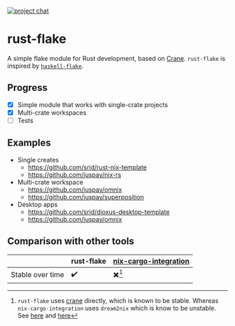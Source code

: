 [![project chat](https://img.shields.io/badge/zulip-join_chat-brightgreen.svg)](https://nixos.zulipchat.com/#narrow/stream/446608-rust-flake)

# rust-flake

A simple flake module for Rust development, based on [Crane](https://crane.dev/). `rust-flake` is inspired by [`haskell-flake`](https://github.com/srid/haskell-flake).

## Progress

- [x] Simple module that works with single-crate projects
- [x] Multi-crate workspaces
- [ ] Tests

## Examples

- Single creates
    - https://github.com/srid/rust-nix-template
    - https://github.com/juspay/nix-rs
- Multi-crate workspace
    - https://github.com/juspay/omnix
    - https://github.com/juspay/superposition
- Desktop apps
    - https://github.com/srid/dioxus-desktop-template
    - https://github.com/juspay/omnix

## Comparison with other tools

| | rust-flake | [nix-cargo-integration](https://github.com/yusdacra/nix-cargo-integration) |
| --- | --- | --- |
| Stable over time | ✔️ | ✖️[^crane] |

[^crane]: `rust-flake` uses [crane](https://crane.dev/) directly, which is known to be stable. Whereas `nix-cargo-integration` uses `dream2nix` which is know to be unstable. See [here](https://matrix.to/#/!gcrYWdPsIUOFpXFDHB:matrix.org/$vJGlKFLKj4uRp-QkokK_0ISnnXHaXQ5tv7A_PcDYl7A?via=matrix.org&via=nixos.dev&via=goblin.sh) and [here](https://github.com/srid/rust-nix-template/pull/27)
